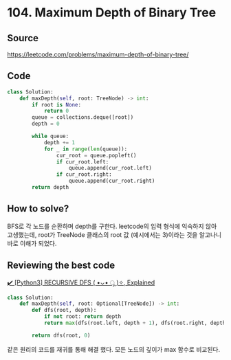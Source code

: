 # 104. Maximum Depth of Binary Tree

## Source

https://leetcode.com/problems/maximum-depth-of-binary-tree/

## Code

```python
class Solution:
    def maxDepth(self, root: TreeNode) -> int:
        if root is None:
            return 0
        queue = collections.deque([root])
        depth = 0

        while queue:
            depth += 1
            for _ in range(len(queue)):
                cur_root = queue.popleft()
                if cur_root.left:
                    queue.append(cur_root.left)
                if cur_root.right:
                    queue.append(cur_root.right)
        return depth
```

## How to solve?

BFS로 각 노드를 순환하며 depth를 구한다.
leetcode의 입력 형식에 익숙하지 않아 고생했는데, root가 TreeNode 클래스의 root 값 (예시에서는 3)이라는 것을 알고나니 바로 이해가 되었다.

## Reviewing the best code

[✔️ [Python3] RECURSIVE DFS ( •⌄• ू )✧, Explained](https://leetcode.com/problems/maximum-depth-of-binary-tree/solutions/1769367/python3-recursive-dfs-explained/)

```python
class Solution:
    def maxDepth(self, root: Optional[TreeNode]) -> int:
        def dfs(root, depth):
            if not root: return depth
            return max(dfs(root.left, depth + 1), dfs(root.right, depth + 1))

        return dfs(root, 0)
```

같은 원리의 코드를 재귀를 통해 해결 했다. 모든 노드의 깊이가 max 함수로 비교된다.
